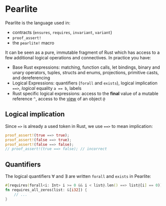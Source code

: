 # Pearlite

Pearlite is the language used in:

- contracts (`ensures`, `requires`, `invariant`, `variant`)
- `proof_assert!`
- the `pearlite!` macro

It can be seen as a pure, immutable fragment of Rust which has access to a few additional logical operations and connectives. In practice you have:

- Base Rust expressions: matching, function calls, let bindings, binary and unary operators, tuples, structs and enums, projections, primitive casts, and dereferencing
- Logical Expressions: quantifiers (`forall` and `exists`), logical implication `==>`, _logical_ equality `a == b`, labels <!-- TODO: explain labels -->
- Rust specific logical expressions: access to the **final** value of a mutable reference `^`, access to the [view](./view.md) of an object `@`

## Logical implication

Since `=>` is already a used token in Rust, we use `==>` to mean implication:

```rust
proof_assert!(true ==> true);
proof_assert!(false ==> true);
proof_assert!(false ==> false);
// proof_assert!(true ==> false); // incorrect
```

## Quantifiers

The logical quantifiers ∀ and ∃ are written `forall` and `exists` in Pearlite:

```rust
#[requires(forall<i: Int> i >= 0 && i < list@.len() ==> list@[i] == 0)]
fn requires_all_zeros(list: &[i32]) {
    // ...
}
```
